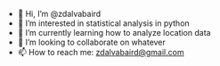 - 👋 Hi, I’m @zdalvabaird
- 👀 I’m interested in statistical analysis in python
- 🌱 I’m currently learning how to analyze location data
- 💞️ I’m looking to collaborate on whatever
- 📫 How to reach me: zdalvabaird@gmail.com

<!---
zdalvabaird/zdalvabaird is a ✨ special ✨ repository because its `README.md` (this file) appears on your GitHub profile.
You can click the Preview link to take a look at your changes.
--->
